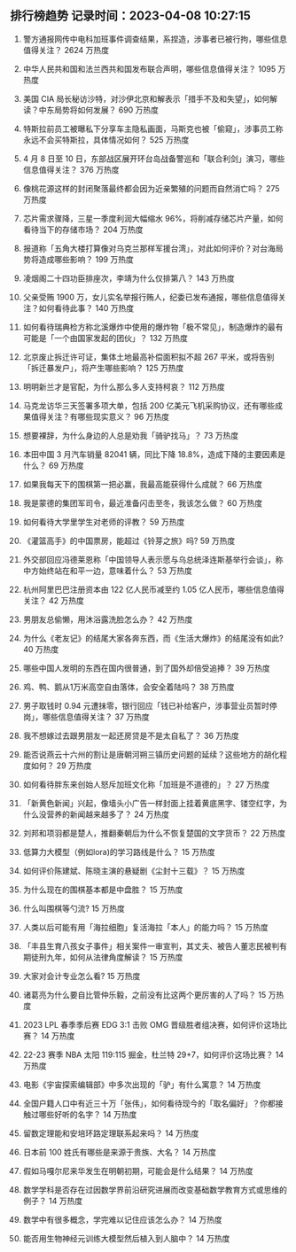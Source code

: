 
## 排行榜趋势 记录时间：2023-04-08 10:27:15
  
  1. 警方通报网传中电科加班事件调查结果，系捏造，涉事者已被行拘，哪些信息值得关注？ 2624 万热度
    
  2. 中华人民共和国和法兰西共和国发布联合声明，哪些信息值得关注？ 1095 万热度
    
  3. 美国 CIA 局长秘访沙特，对沙伊北京和解表示「措手不及和失望」，如何解读？中东局势将如何发展？ 690 万热度
    
  4. 特斯拉前员工被曝私下分享车主隐私画面，马斯克也被「偷窥」，涉事员工称永远不会买特斯拉，具体情况如何？ 525 万热度
    
  5. 4 月 8 日至 10 日，东部战区展开环台岛战备警巡和「联合利剑」演习，哪些信息值得关注？ 376 万热度
    
  6. 像桃花源这样的封闭聚落最终都会因为近亲繁殖的问题而自然消亡吗？ 275 万热度
    
  7. 芯片需求骤降，三星一季度利润大幅缩水 96%，将削减存储芯片产量，如何看待当下的存储市场？ 204 万热度
    
  8. 报道称「五角大楼打算像对乌克兰那样军援台湾」，对此如何评价？对台海局势将造成哪些影响？ 199 万热度
    
  9. 凌烟阁二十四功臣排座次，李靖为什么仅排第八？ 143 万热度
    
  10. 父亲受贿 1900 万，女儿实名举报行贿人，纪委已发布通报，哪些信息值得关注？如何看待此事？ 140 万热度
    
  11. 如何看待瑞典检方称北溪爆炸中使用的爆炸物「极不常见」，制造爆炸的最有可能是「一个由国家发起的团伙」？ 132 万热度
    
  12. 北京废止拆迁许可证，集体土地最高补偿面积拟不超 267 平米，或将告别「拆迁暴发户」，将产生哪些影响？ 125 万热度
    
  13. 明明新兰才是官配，为什么那么多人支持柯哀？ 112 万热度
    
  14. 马克龙访华三天签署多项大单，包括 200 亿美元飞机采购协议，还有哪些成果值得关注？有哪些现实意义？ 96 万热度
    
  15. 想要裸辞，为什么身边的人总是劝我「骑驴找马」？ 73 万热度
    
  16. 本田中国 3 月汽车销量 82041 辆，同比下降 18.8%，造成下降的主要因素是什么？ 69 万热度
    
  17. 如果我每天下的围棋第一把必赢，我最高能获得什么成就？ 66 万热度
    
  18. 我是蒙德的集团军司令，最近准备闪击至冬，我该怎么做？ 60 万热度
    
  19. 如何看待大学里学生对老师的评教？ 59 万热度
    
  20. 《灌篮高手》的中国票房，能超过《铃芽之旅》吗? 59 万热度
    
  21. 外交部回应冯德莱恩称「中国领导人表示愿与乌总统泽连斯基举行会谈」，称中方始终站在和平一边，意味着什么？ 53 万热度
    
  22. 杭州阿里巴巴注册资本由 122 亿人民币减至约 1.05 亿人民币，哪些信息值得关注？ 42 万热度
    
  23. 男朋友总偷懒，用沐浴露洗脸怎么办？ 42 万热度
    
  24. 为什么《老友记》的结尾大家各奔东西，而《生活大爆炸》的结尾没有如此? 40 万热度
    
  25. 哪些中国人发明的东西在国内很普通，到了国外却倍受追捧？ 39 万热度
    
  26. 鸡、鸭、鹅从1万米高空自由落体，会安全着陆吗？ 38 万热度
    
  27. 男子取钱时 0.94 元遭抹零，银行回应「钱已补给客户，涉事营业员暂时停岗」，哪些信息值得关注？ 37 万热度
    
  28. 我不想嫁过去跟男朋友一起还房贷是不是太自私了？ 36 万热度
    
  29. 能否说燕云十六州的割让是唐朝河朔三镇历史问题的延续？这些地方的胡化程度如何？ 29 万热度
    
  30. 如何看待胖东来创始人怒斥加班文化称「加班是不道德的」？ 27 万热度
    
  31. 「新黄色新闻」兴起，像墙头小广告一样封面上挂着黄底黑字、镂空红字，为什么没营养的新闻越来越多了？ 24 万热度
    
  32. 刘邦和项羽都是楚人，推翻秦朝后为什么不恢复楚国的文字货币？ 22 万热度
    
  33. 低算力大模型（例如lora)的学习路线是什么？ 15 万热度
    
  34. 如何评价陈建斌、陈晓主演的悬疑剧《尘封十三载》？ 15 万热度
    
  35. 为什么现在的围棋基本都是中盘胜？ 15 万热度
    
  36. 什么叫围棋等勺流? 15 万热度
    
  37. 人类以后可能有用「海拉细胞」复活海拉「本人」的能力吗？ 15 万热度
    
  38. 「丰县生育八孩女子事件」相关案件一审宣判，其丈夫、被告人董志民被判有期徒刑九年，如何从法律角度解读？ 15 万热度
    
  39. 大家对会计专业怎么看? 15 万热度
    
  40. 诸葛亮为什么要自比管仲乐毅，之前没有比这两个更厉害的人了吗？ 15 万热度
    
  41. 2023 LPL 春季季后赛 EDG 3:1 击败 OMG 晋级胜者组决赛，如何评价这场比赛？ 14 万热度
    
  42. 22-23 赛季 NBA 太阳 119:115 掘金，杜兰特 29+7，如何评价这场比赛？ 14 万热度
    
  43. 电影《宇宙探索编辑部》中多次出现的「驴」有什么寓意？ 14 万热度
    
  44. 全国户籍人口中有近三十万「张伟」，如何看待现今的「取名偏好」？你都接触过哪些好听的名字？ 14 万热度
    
  45. 留数定理能和安培环路定理联系起来吗？ 14 万热度
    
  46. 日本前 100 姓氏有哪些是来源于贵族、大名？ 14 万热度
    
  47. 假如马嘎尔尼来华发生在明朝初期，可能会是什么结果？ 14 万热度
    
  48. 数学学科是否存在过因数学界前沿研究进展而改变基础数学教育方式或思维的例子？ 14 万热度
    
  49. 数学中有很多概念，学完难以记住应该怎么办？ 14 万热度
    
  50. 能否用生物神经元训练大模型然后植入到人脑中？ 14 万热度
    